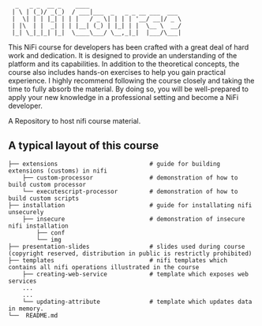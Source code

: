 
      _   _ _  __ _    ____                          
     | \ | (_)/ _(_)  / ___|___  _   _ _ __ ___  ___ 
     |  \| | | |_| | | |   / _ \| | | | '__/ __|/ _ \
     | |\  | |  _| | | |__| (_) | |_| | |  \__ \  __/
     |_| \_|_|_| |_|  \____\___/ \__,_|_|  |___/\___|


This NiFi course for developers has been crafted with a great deal of hard work and dedication. It is designed to provide an understanding of the platform and its capabilities. In addition to the theoretical concepts, the course also includes hands-on exercises to help you gain practical experience. I highly recommend following the course closely and taking the time to fully absorb the material. By doing so, you will be well-prepared to apply your new knowledge in a professional setting and become a NiFi developer.

A Repository to host nifi course material.

## A typical layout of this course

    ├── extensions                          # guide for building extensions (customs) in nifi
        ├── custom-processor                # demonstration of how to build custom processor
        └── executescript-processor         # demonstration of how to build custom scripts
    ├── installation                        # guide for installating nifi unsecurely
        ├── insecure                        # demonstration of insecure nifi installation
            ├── conf    
            └── img
    ├── presentation-slides                 # slides used during course (copyright reserved, distribution in public is restrictly prohibited)
    ├── templates                           # nifi templates which contains all nifi operations illustrated in the course
        ├── creating-web-service            # template which exposes web services
        ...
        ...
        └── updating-attribute              # template which updates data in memory.
    └──  README.md
